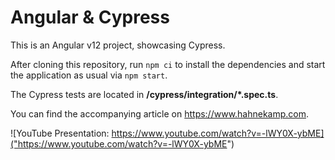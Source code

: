 # Angular & Cypress

This is an Angular v12 project, showcasing Cypress.

After cloning this repository, run `npm ci` to install the dependencies and
start the application as usual via `npm start`.

The Cypress tests are located in **/cypress/integration/\*.spec.ts**.

You can find the accompanying article on https://www.hahnekamp.com.

![YouTube Presentation: https://www.youtube.com/watch?v=-lWY0X-ybME]("https://www.youtube.com/watch?v=-lWY0X-ybME")
